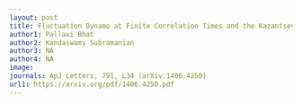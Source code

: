 ```yaml
---
layout: post
title: Fluctuation Dynamo at Finite Correlation Times and the Kazantsev Spectrum (2014)
author1: Pallavi Bhat
author2: Kandaswamy Subramanian 
author3: NA
author4: NA
image: 
journals: ApJ Letters, 791, L34 (arXiv:1406.4250)
url1: https://arxiv.org/pdf/1406.4250.pdf
---
```


